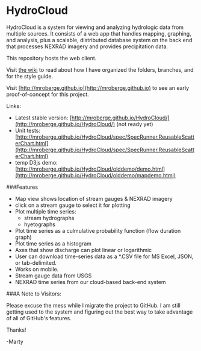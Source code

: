 HydroCloud
==========
HydroCloud is a system for viewing and analyzing hydrologic data from multiple sources. It consists of a web app that handles mapping, graphing, and analysis, plus a scalable, distributed database system on the back end that processes NEXRAD imagery and provides precipitation data.

This repository hosts the web client.

Visit [the wiki](https://github.com/mroberge/HydroCloud/wiki) to read about how I have organized the folders, branches, and for the style guide.

Visit [http://mroberge.github.io](http://mroberge.github.io) to see an early proof-of-concept for this project. 

Links:
* Latest stable version: [http://mroberge.github.io/HydroCloud/](http://mroberge.github.io/HydroCloud/) (not ready yet)
* Unit tests: [http://mroberge.github.io/HydroCloud/spec/SpecRunner.ReusableScatterChart.html](http://mroberge.github.io/HydroCloud/spec/SpecRunner.ReusableScatterChart.html)
* temp D3js demo: [http://mroberge.github.io/HydroCloud/olddemo/demo.html](http://mroberge.github.io/HydroCloud/olddemo/mapdemo.html)

###Features
* Map view shows location of stream gauges & NEXRAD imagery
* click on a stream gauge to select it for plotting
* Plot multiple time series:
  * stream hydrographs
  * hyetographs
* Plot time series as a culmulative probability function (flow duration graph)
* Plot time series as a histogram
* Axes that show discharge can plot linear or logarithmic
* User can download time-series data as a *.CSV file for MS Excel, JSON, or tab-delimited.
* Works on mobile.
* Stream gauge data from USGS
* NEXRAD time series from our cloud-based back-end system

###A Note to Visitors:

Please excuse the mess while I migrate the project to GitHub. I am still getting used to the system and figuring out the best way to take advantage of all of GitHub's features.

Thanks!

-Marty
